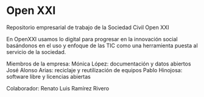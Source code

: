 Open XXI 
=========

Repositorio empresarial de trabajo de la Sociedad Civil Open XXI

En OpenXXI usamos lo digital para progresar en la innovación social basándonos en el uso y enfoque de las TIC como una herramienta puesta al servicio de la sociedad.

Miembros de la empresa: 
Mónica López: documentación y datos abiertos
José Alonso Arias: reciclaje y reutilización de equipos
Pablo Hinojosa: software libre y licencias abiertas


Colaborador: 
Renato Luis Ramírez Rivero
